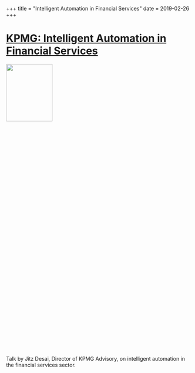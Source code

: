 +++
title = "Intelligent Automation in Financial Services"
date = 2019-02-26
+++

# [KPMG: Intelligent Automation in Financial Services](https://www.facebook.com/events/330125054267848/)

<img src = "https://scontent.fhkg10-1.fna.fbcdn.net/v/t1.0-9/52653715_346013762671511_6621336400597876736_o.jpg?_nc_cat=107&_nc_sid=b386c4&_nc_ohc=VdvCo4wV9o4AX-dko8P&_nc_ht=scontent.fhkg10-1.fna&oh=6426ba3ea123bcbfe65cae2aac623b21&oe=5F14223C" height=20% width=50%> 

Talk by Jitz Desai, Director of KPMG Advisory, on intelligent automation in the financial services sector.
